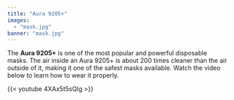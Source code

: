 ```yaml
---
title: "Aura 9205+"
images:
  - "mask.jpg"
banner: "mask.jpg"
---
```


The **Aura 9205+** is one of the most popular and powerful disposable masks. The air inside an Aura 9205+ is about 200 times cleaner than the air outside of it, making it one of the safest masks available. Watch the video below to learn how to wear it properly.

{{< youtube 4XAx5t5sQIg >}}